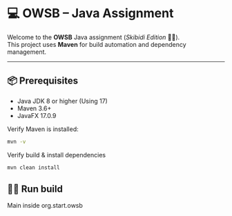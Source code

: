 # 💻 OWSB – Java Assignment

Welcome to the **OWSB** Java assignment (*Skibidi Edition* 🚽🎶).  
This project uses **Maven** for build automation and dependency management.

---

## 📦 Prerequisites

- Java JDK 8 or higher (Using 17)
- Maven 3.6+
- JavaFX 17.0.9

Verify Maven is installed:

```bash
mvn -v
```

Verify build & install dependencies
```bash
mvn clean install
```

## 🏃‍♂️ Run build
Main inside org.start.owsb
